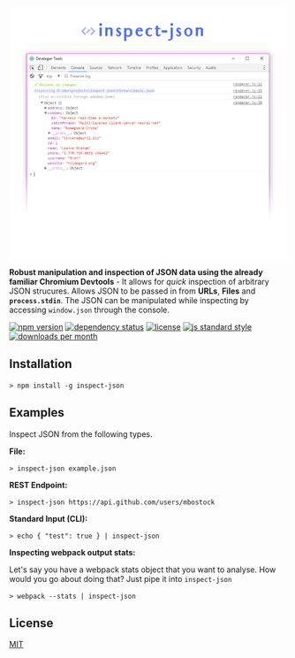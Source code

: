 
![./banner](art/banner.png)

**Robust manipulation and inspection of JSON data using the already familiar Chromium Devtools** - It allows for *quick* inspection of arbitrary JSON strucures. Allows JSON to be passed in from **URLs**, **Files** and **`process.stdin`**. The JSON can be manipulated while inspecting by accessing `window.json` through the console.



[![npm version][version-image]][version-url]
[![dependency status][david-image]][david-url]
[![license][license-image]][license-url]
[![js standard style][standard-image]][standard-url]
[![downloads per month][downloads-image]][downloads-url]

## Installation

```
> npm install -g inspect-json
```

## Examples

Inspect JSON from the following types.

**File:**

```
> inspect-json example.json
```

**REST Endpoint:**

```
> inspect-json https://api.github.com/users/mbostock
```

**Standard Input (CLI):**

```
> echo { "test": true } | inspect-json
```

**Inspecting webpack output stats:**

Let's say you have a webpack stats object that you want to analyse. How would you go about doing that? Just pipe it into `inspect-json`

```
> webpack --stats | inspect-json
```



## License

[MIT][license-url]

[version-image]: https://img.shields.io/npm/v/inspect-json.svg?style=flat-square
[version-url]: https://npmjs.org/package/inspect-json

[downloads-image]: https://img.shields.io/npm/dm/inspect-json.svg?style=flat-square
[downloads-url]: https://npmjs.org/package/inspect-json

[david-image]: http://img.shields.io/david/queckezz/inspect-json.svg?style=flat-square
[david-url]: https://david-dm.org/queckezz/inspect-json

[standard-image]: https://img.shields.io/badge/code-standard-brightgreen.svg?style=flat-square
[standard-url]: https://github.com/feross/standard

[license-image]: http://img.shields.io/npm/l/inspect-json.svg?style=flat-square
[license-url]: ./license